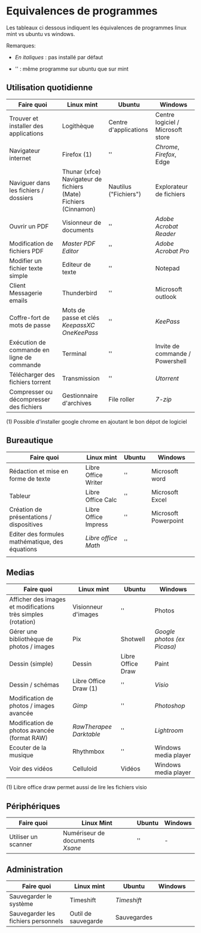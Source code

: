 # Equivalences de programmes

Les tableaux ci dessous indiquent les équivalences de programmes linux mint vs ubuntu vs windows.

Remarques:

- *En italiques* : pas installé par défaut

- '' : même programme sur ubuntu que sur mint

## Utilisation quotidienne

| Faire quoi                                 | Linux mint                                                   | Ubuntu                | Windows                           |
| ------------------------------------------ | ------------------------------------------------------------ | --------------------- | --------------------------------- |
| Trouver et installer des applications      | Logithèque                                                   | Centre d'applications | Centre logiciel / Microsoft store |
| Navigateur internet                        | Firefox (1)                                                  | ''                    | *Chrome*, *Firefox*, Edge         |
| Naviguer dans les fichiers / dossiers      | Thunar (xfce)<br/>Navigateur de fichiers (Mate)<br/>Fichiers (Cinnamon) | Nautilus ("Fichiers") | Explorateur de fichiers           |
| Ouvrir un PDF                              | Visionneur de documents                                      | ''                    | *Adobe Acrobat Reader*            |
| Modification de fichiers PDF               | *Master PDF Editor*                                          | ''                    | *Adobe Acrobat Pro*               |
| Modifier un fichier texte simple           | Editeur de texte                                             | ''                    | Notepad                           |
| Client Messagerie emails                   | Thunderbird                                                  | ''                    | Microsoft outlook                 |
| Coffre-fort de mots de passe               | Mots de passe et clés<br/>*KeepassXC*<br/>*OneKeePass*       | ''                    | *KeePass*                         |
| Exécution de commande en ligne de commande | Terminal                                                     | ''                    | Invite de commande / Powershell   |
| Télécharger des fichiers torrent           | Transmission                                                 | ''                    | *Utorrent*                        |
| Compresser ou décompresser des fichiers    | Gestionnaire d'archives                                      | File roller           | *7-zip*                           |



(1) Possible d'installer google chrome en ajoutant le bon dépot de logiciel

## Bureautique



| Faire quoi                                      | Linux mint           | Ubuntu | Windows              |
| ----------------------------------------------- | -------------------- | ------ | -------------------- |
| Rédaction et mise en forme de texte             | Libre Office Writer  | ''     | Microsoft word       |
| Tableur                                         | Libre Office Calc    | ''     | Microsoft Excel      |
| Création de présentations / dispositives        | Libre Office Impress | ''     | Microsoft Powerpoint |
| Editer des formules mathématique, des équations | *Libre office Math*  | ''     |                      |
|                                                 |                      |        |                      |



## Medias

| Faire quoi                                                   | Linux mint                    | Ubuntu            | Windows                     |
| ------------------------------------------------------------ | ----------------------------- | ----------------- | --------------------------- |
| Afficher des images et modifications très simples (rotation) | Visionneur d'images           | ''                | Photos                      |
| Gérer une bibliothèque de photos / images                    | Pix                           | Shotwell          | *Google photos (ex Picasa)* |
| Dessin (simple)                                              | Dessin                        | Libre Office Draw | Paint                       |
| Dessin / schémas                                             | Libre Office Draw (1)         | ''                | *Visio*                     |
| Modification de photos / images avancée                      | *Gimp*                        | ''                | *Photoshop*                 |
| Modification de photos avancée (format RAW)                  | *RawTherapee*<br/>*Darktable* | ''                | *Lightroom*                 |
| Ecouter de la musique                                        | Rhythmbox                     | ''                | Windows media player        |
| Voir des vidéos                                              | Celluloid                     | Vidéos            | Windows media player        |

(1) Libre office draw permet aussi de lire les fichiers visio

## Périphériques

| Faire quoi          | Linux Mint                          | Ubuntu | Windows |
| ------------------- | ----------------------------------- | ------ | ------- |
| Utiliser un scanner | Numériseur de documents<br/>*Xsane* | ''     | -       |

## Administration

| Faire quoi                          | Linux mint          | Ubuntu      | Windows |      |
| ----------------------------------- | ------------------- | ----------- | ------- | ---- |
| Sauvegarder le système              | Timeshift           | *Timeshift* |         |      |
| Sauvegarder les fichiers personnels | Outil de sauvegarde | Sauvegardes |         |      |

